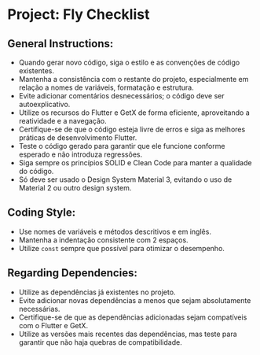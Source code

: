 # Project: Fly Checklist

## General Instructions:

- Quando gerar novo código, siga o estilo e as convenções de código existentes.
- Mantenha a consistência com o restante do projeto, especialmente em relação a nomes de variáveis, formatação e estrutura.
- Evite adicionar comentários desnecessários; o código deve ser autoexplicativo.
- Utilize os recursos do Flutter e GetX de forma eficiente, aproveitando a reatividade e a navegação.
- Certifique-se de que o código esteja livre de erros e siga as melhores práticas de desenvolvimento Flutter.
- Teste o código gerado para garantir que ele funcione conforme esperado e não introduza regressões.
- Siga sempre os princípios SOLID e Clean Code para manter a qualidade do código.
- Só deve ser usado o Design System Material 3, evitando o uso de Material 2 ou outro design system.

## Coding Style:

- Use nomes de variáveis e métodos descritivos e em inglês.
- Mantenha a indentação consistente com 2 espaços.
- Utilize `const` sempre que possível para otimizar o desempenho.

## Regarding Dependencies:

- Utilize as dependências já existentes no projeto.
- Evite adicionar novas dependências a menos que sejam absolutamente necessárias.
- Certifique-se de que as dependências adicionadas sejam compatíveis com o Flutter e GetX.
- Utilize as versões mais recentes das dependências, mas teste para garantir que não haja quebras de compatibilidade.

